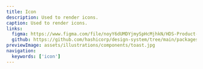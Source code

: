 ```yaml
---
title: Icon
description: Used to render icons.
caption: Used to render icons.
links:
  figma: https://www.figma.com/file/noyY6dUMDYjmySpHcMjhkN/HDS-Product---Components?node-id=7636%3A30467&t=XC8SUxxJOFHgqYzK-1
  github: https://github.com/hashicorp/design-system/tree/main/packages/components/src/components/hds/toast
previewImage: assets/illustrations/components/toast.jpg
navigation:
  keywords: ['icon']
---
```

